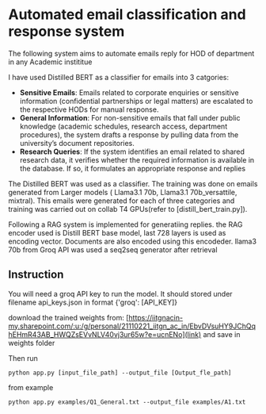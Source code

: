 # Automated email classification and response system 
The following system aims to automate emails reply for HOD of department in any Academic instititue 

I have used Distilled BERT as a classifier for emails into 3 catgories:

- **Sensitive Emails**:
Emails related to corporate enquiries or sensitive information (confidential partnerships or
legal matters) are escalated to the respective HODs for manual response.
- **General Information**:
For non-sensitive emails that fall under public knowledge (academic schedules, research
access, department procedures), the system drafts a response by pulling data from the
university’s document repositories.
- **Research Queries**:
If the system identifies an email related to shared research data, it verifies whether the
required information is available in the database. If so, it formulates an appropriate response
and replies

The Distilled BERT was used as a classifier. The training was done on emails generated from Larger models ( Llama3.1 70b, Llama3.1 70b_versattile, mixtral). This emails were generated for each of three categories and training was carried out on collab T4 GPUs(refer to [distill_bert_train.py]).

Following a RAG system is implemented for generatiing replies. the RAG encoder used is Distill BERT base model, last 728 layers is used as encoding vector. Documents are also encoded using this encodeder. llama3 70b from Groq API was used a seq2seq generator after retrieval


## Instruction

You will need a groq API key to run the model. It should stored under filename api_keys.json in format 
{'groq': [API_KEY]}

download the trained weights from: [https://iitgnacin-my.sharepoint.com/:u:/g/personal/21110221_iitgn_ac_in/EbvDVsuHY9JChQqhEHmR43AB_HWQZsEVvNLV40vj3ur65w?e=ucnENo](link) and save in weights folder


Then run 
```
python app.py [input_file_path] --output_file [Output_fle_path]
```
from example
```
python app.py examples/Q1_General.txt --output_file examples/A1.txt
```





